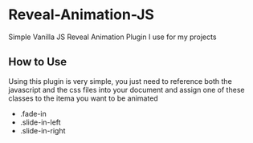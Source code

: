 # Reveal-Animation-JS
Simple Vanilla JS Reveal Animation Plugin I use for my projects
## How to Use
Using this plugin is very simple, you just need to reference both the javascript and the css files into your document and assign one of these classes to the itema you want to be animated
* .fade-in
* .slide-in-left
* .slide-in-right


